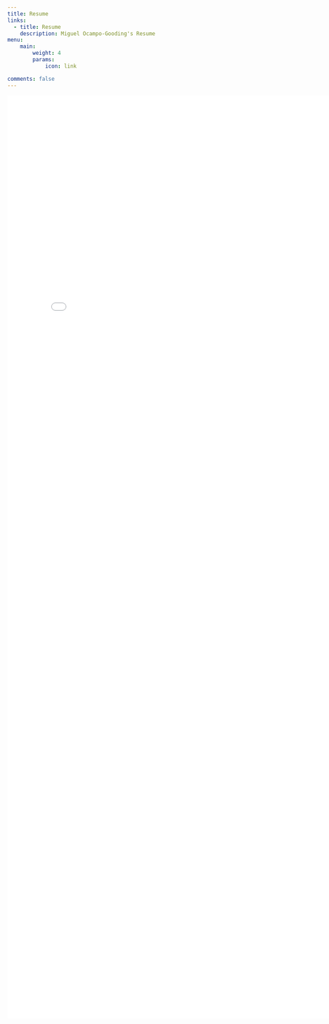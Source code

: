 ```yaml
---
title: Resume
links:
  - title: Resume
    description: Miguel Ocampo-Gooding's Resume
menu:
    main: 
        weight: 4
        params:
            icon: link

comments: false
---
```


<embed src="./Miguel-OG-CV-2024.pdf" width="800px" height="2100px" />